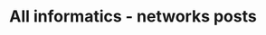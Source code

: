 ---
layout: archive
which_category: informatics/networks
title: All informatics - networks posts
---